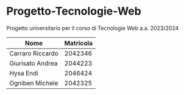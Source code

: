# Progetto-Tecnologie-Web
Progetto universitario per il corso di Tecnologie Web a.a. 2023/2024

| Nome             | Matricola |
| ---------------- | --------- |
| Carraro Riccardo  | 2042346   |
| Giurisato Andrea | 2044223   |
| Hysa Endi  | 2046424   |
| Ogniben Michele     | 2042325   |
